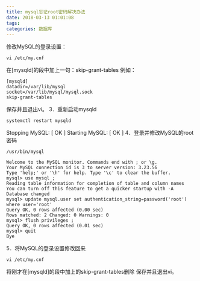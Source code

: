 ```yaml
---
title: mysql忘记root密码解决办法
date: 2018-03-13 01:01:08
tags:
categories: 数据库
---
```


修改MySQL的登录设置： 

```
vi /etc/my.cnf
```

在[mysqld]的段中加上一句：skip-grant-tables 
例如： 
```
[mysqld] 
datadir=/var/lib/mysql 
socket=/var/lib/mysql/mysql.sock 
skip-grant-tables 
```

保存并且退出vi。 
3．重新启动mysqld 
```
systemctl restart mysqld 
```

Stopping MySQL: [ OK ] 
Starting MySQL: [ OK ] 
4．登录并修改MySQL的root密码 

```
/usr/bin/mysql
```

```
Welcome to the MySQL monitor. Commands end with ; or \g. 
Your MySQL connection id is 3 to server version: 3.23.56 
Type 'help;' or '\h' for help. Type '\c' to clear the buffer. 
mysql> use mysql ; 
Reading table information for completion of table and column names 
You can turn off this feature to get a quicker startup with -A 
Database changed 
mysql> update mysql.user set authentication_string=password('root') where user='root'
Query OK, 0 rows affected (0.00 sec) 
Rows matched: 2 Changed: 0 Warnings: 0 
mysql> flush privileges ; 
Query OK, 0 rows affected (0.01 sec) 
mysql> quit 
Bye 
```


5．将MySQL的登录设置修改回来 
```
vi /etc/my.cnf
```

将刚才在[mysqld]的段中加上的skip-grant-tables删除 
保存并且退出vi。 